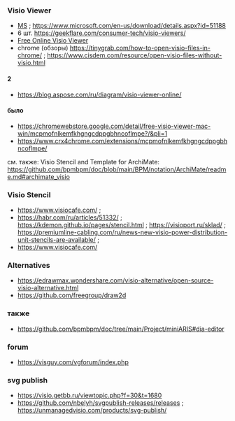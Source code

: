 ### Visio Viewer
- [MS](https://mloads.com/office/4320-microsoft-visio-viewer.html) ; https://www.microsoft.com/en-us/download/details.aspx?id=51188
- 6 шт. https://geekflare.com/consumer-tech/visio-viewers/
- [Free Online Visio Viewer](https://doconut.app/products/visio/)
- chrome (обзоры) https://tinygrab.com/how-to-open-visio-files-in-chrome/ ; https://www.cisdem.com/resource/open-visio-files-without-visio.html

#### 2
- https://blog.aspose.com/ru/diagram/visio-viewer-online/

#### было
- https://chromewebstore.google.com/detail/free-visio-viewer-mac-win/mcpmofnlkemfkhgngcdppgbhncoflmpe?/&pli=1
- https://www.crx4chrome.com/extensions/mcpmofnlkemfkhgngcdppgbhncoflmpe/
  
см. также: Visio Stencil and Template for ArchiMate: https://github.com/bpmbpm/doc/blob/main/BPM/notation/ArchiMate/readme.md#archimate_visio  

### Visio Stencil 
- https://www.visiocafe.com/ ;
- https://habr.com/ru/articles/51332/ ; https://kdemon.github.io/pages/stencil.html ; https://visioport.ru/sklad/ ; https://premiumline-cabling.com/ru/news-new-visio-power-distribution-unit-stencils-are-available/ ;
- https://www.visiocafe.com/

### Alternatives
- https://edrawmax.wondershare.com/visio-alternative/open-source-visio-alternative.html
- https://github.com/freegroup/draw2d
  
### также
- https://github.com/bpmbpm/doc/tree/main/Project/miniARIS#dia-editor

### forum
- https://visguy.com/vgforum/index.php

### svg publish
- https://visio.getbb.ru/viewtopic.php?f=30&t=1680
- https://github.com/nbelyh/svgpublish-releases/releases ; https://unmanagedvisio.com/products/svg-publish/
